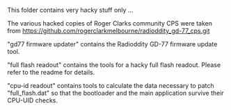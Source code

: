 This folder contains very hacky stuff only ...

The various hacked copies of Roger Clarks community CPS were taken from https://github.com/rogerclarkmelbourne/radioddity_gd-77_cps.git

"gd77 firmware updater" contains the Radioddity GD-77 firmware update tool.

"full flash readout" contains the tools for a hacky full flash readout. Please refer to the readme for details.

"cpu-id readout" contains tools to calculate the data necessary to patch "full_flash.dat" so that the bootloader
and the main application survive their CPU-UID checks.
